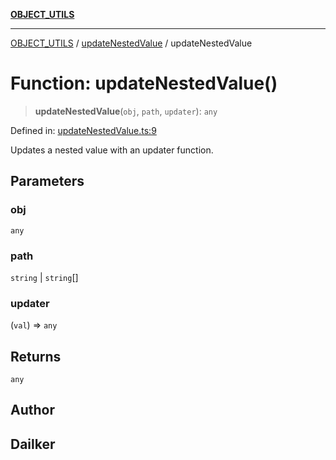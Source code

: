 [**OBJECT_UTILS**](../../README.md)

***

[OBJECT_UTILS](../../README.md) / [updateNestedValue](../README.md) / updateNestedValue

# Function: updateNestedValue()

> **updateNestedValue**(`obj`, `path`, `updater`): `any`

Defined in: [updateNestedValue.ts:9](https://github.com/dailker/everyutil/blob/2c6c8c707de5d4a5d228d272d2d21855929838e2/src/object/updateNestedValue.ts#L9)

Updates a nested value with an updater function.

## Parameters

### obj

`any`

### path

`string` | `string`[]

### updater

(`val`) => `any`

## Returns

`any`

## Author

## Dailker
